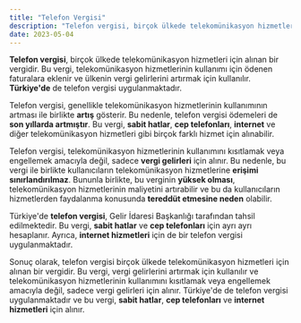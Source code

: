 ```yaml
---
title: "Telefon Vergisi"
description: "Telefon vergisi, birçok ülkede telekomünikasyon hizmetleri için alınan bir vergidir."
date: 2023-05-04
---
```


**Telefon vergisi**, birçok ülkede telekomünikasyon hizmetleri için alınan bir vergidir. Bu vergi, telekomünikasyon
hizmetlerinin kullanımı için ödenen faturalara eklenir ve ülkenin vergi gelirlerini artırmak için kullanılır.
**Türkiye'de** de telefon vergisi uygulanmaktadır.

Telefon vergisi, genellikle telekomünikasyon hizmetlerinin kullanımının artması ile birlikte **artış** gösterir. Bu
nedenle, telefon vergisi ödemeleri de **son yıllarda artmıştır**. Bu vergi, **sabit hatlar**, **cep telefonları**,
**internet** ve diğer telekomünikasyon hizmetleri gibi birçok farklı hizmet için alınabilir.

Telefon vergisi, telekomünikasyon hizmetlerinin kullanımını kısıtlamak veya engellemek amacıyla değil, sadece **vergi
gelirleri** için alınır. Bu nedenle, bu vergi ile birlikte kullanıcıların telekomünikasyon hizmetlerine **erişimi
sınırlandırılmaz**. Bununla birlikte, bu verginin **yüksek olması**, telekomünikasyon hizmetlerinin maliyetini
artırabilir ve bu da kullanıcıların hizmetlerden faydalanma konusunda **tereddüt etmesine neden** olabilir.

Türkiye'de **telefon vergisi**, Gelir İdaresi Başkanlığı tarafından tahsil edilmektedir. Bu vergi, **sabit hatlar** ve
**cep telefonları** için ayrı ayrı hesaplanır. Ayrıca, **internet hizmetleri** için de bir telefon vergisi
uygulanmaktadır.

Sonuç olarak, telefon vergisi birçok ülkede telekomünikasyon hizmetleri için alınan bir vergidir. Bu vergi, vergi
gelirlerini artırmak için kullanılır ve telekomünikasyon hizmetlerinin kullanımını kısıtlamak veya engellemek amacıyla
değil, sadece vergi gelirleri için alınır. Türkiye'de de telefon vergisi uygulanmaktadır ve bu vergi, **sabit hatlar**,
**cep telefonları** ve **internet hizmetleri** için alınır.
